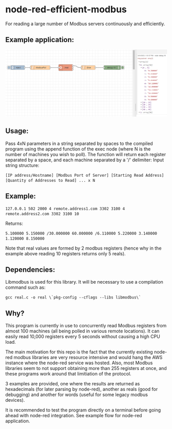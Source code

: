 # node-red-efficient-modbus
For reading a large number of Modbus servers continuously and efficiently.

## Example application:

![alt text](https://github.com/Eze-DP/node-red-efficient-modbus/blob/main/image.png?raw=true)

## Usage:

Pass 4xN parameters in a string separated by spaces to the compiled program using the append function of the exec node (where N is the number of machines you wish to poll). The function will return each register separated by a space, and each machine separated by a '/' delimiter: Input string structure: 

```
[IP address/Hostname] [Modbus Port of Server] [Starting Read Address] [Quantity of Addresses to Read] ... x N
```

## Example:

```
127.0.0.1 502 2000 4 remote.address1.com 3302 3100 4 remote.address2.com 3302 3100 10
```

Returns: 

```
5.100000 5.150000 /30.000000 60.000000 /6.110000 5.220000 3.140000 1.120000 8.150000
```

Note that real values are formed by 2 modbus registers (hence why in the example above reading 10 registers returns only 5 reals).

## Dependencies:

Libmodbus is used for this library. It will be necessary to use a compilation command such as:

```
gcc real.c -o real \`pkg-config --cflags --libs libmodbus\`
```

## Why?

This program is currently in use to concurrently read Modbus registers from almost 100 machines (all being polled in various remote locations). It can easily read 10,000 registers every 5 seconds without causing a high CPU load. 

The main motivation for this repo is the fact that the currently existing node-red modbus libraries are very resource intensive and would hang the AWS instance where the node-red service was hosted. Also, most Modbus libraries seem to not support obtaining more than 255 registers at once, and these programs work around that limitiation of the protocol.  

3 examples are provided, one where the results are returned as hexadecimals (for later parsing by node-red), another as reals (good for debugging) and another for words (useful for some legacy modbus devices). 

It is recommended to test the program directly on a terminal before going ahead with node-red integration. See example flow for node-red application.
